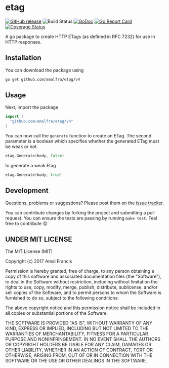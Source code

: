 etag
========
[![GitHub release](https://img.shields.io/github/release/amalfra/etag.svg)](https://github.com/amalfra/etag/releases)
![Build Status](https://github.com/amalfra/etag/actions/workflows/test.yml/badge.svg?branch=main)
[![GoDoc](https://godoc.org/github.com/amalfra/etag/v4?status.svg)](https://godoc.org/github.com/amalfra/etag/v4)
[![Go Report Card](https://goreportcard.com/badge/github.com/amalfra/etag/4)](https://goreportcard.com/report/github.com/amalfra/etag/v4)
[![Coverage Status](https://coveralls.io/repos/github/amalfra/etag/badge.svg?branch=main)](https://coveralls.io/github/amalfra/etag?branch=main)

A go package to create HTTP ETags (as defined in RFC 7232) for use in HTTP responses.

## Installation
You can download the package using
```sh
go get github.com/amalfra/etag/v4
```

## Usage
Next, import the package
``` go
import (
  "github.com/amalfra/etag/v4"
)
```
You can now call the ```generate``` function to create an ETag. The second parameter is a boolean which specifies whether the generated ETag must be weak or not.
```go
etag.Generate(body, false)
```
to generate a weak Etag
```go
etag.Generate(body, true)
```

## Development

Questions, problems or suggestions? Please post them on the [issue tracker](https://github.com/amalfra/etag/issues).

You can contribute changes by forking the project and submitting a pull request. You can ensure the tests are passing by running ```make test```. Feel free to contribute :heart_eyes:

## UNDER MIT LICENSE

The MIT License (MIT)

Copyright (c) 2017 Amal Francis

Permission is hereby granted, free of charge, to any person obtaining a copy of this software and associated documentation files (the "Software"), to deal in the Software without restriction, including without limitation the rights to use, copy, modify, merge, publish, distribute, sublicense, and/or sell copies of the Software, and to permit persons to whom the Software is furnished to do so, subject to the following conditions:

The above copyright notice and this permission notice shall be included in all copies or substantial portions of the Software.

THE SOFTWARE IS PROVIDED "AS IS", WITHOUT WARRANTY OF ANY KIND, EXPRESS OR IMPLIED, INCLUDING BUT NOT LIMITED TO THE WARRANTIES OF MERCHANTABILITY, FITNESS FOR A PARTICULAR PURPOSE AND NONINFRINGEMENT. IN NO EVENT SHALL THE AUTHORS OR COPYRIGHT HOLDERS BE LIABLE FOR ANY CLAIM, DAMAGES OR OTHER LIABILITY, WHETHER IN AN ACTION OF CONTRACT, TORT OR OTHERWISE, ARISING FROM, OUT OF OR IN CONNECTION WITH THE SOFTWARE OR THE USE OR OTHER DEALINGS IN THE SOFTWARE.
